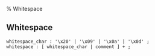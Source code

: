 % Whitespace

## Whitespace

```antlr
whitespace_char : '\x20' | '\x09' | '\x0a' | '\x0d' ;
whitespace : [ whitespace_char | comment ] + ;
```

